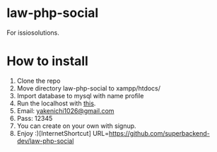 # law-php-social
For issiosolutions.
# How to install
1. Clone the repo
2. Move directory law-php-social to xampp/htdocs/
3. Import database to mysql with name profile
4. Run the localhost with <a href="https://localhost/law-php-social">this<a/>.
5. Email: yakenichi1026@gmail.com
6. Pass: 12345
7. You can create on your own with signup.
8. Enjoy :)[InternetShortcut]
URL=https://github.com/superbackend-dev/law-php-social
